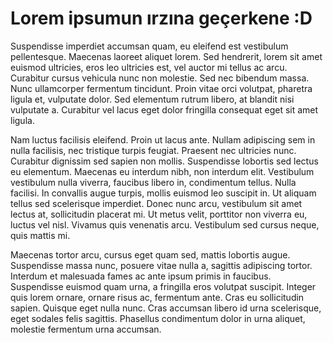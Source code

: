 # Lorem ipsumun ırzına geçerkene :D

Suspendisse imperdiet accumsan quam, eu eleifend est vestibulum pellentesque. Maecenas laoreet aliquet lorem. Sed hendrerit, lorem sit amet euismod ultricies, eros leo ultricies est, vel auctor mi tellus ac arcu. Curabitur cursus vehicula nunc non molestie. Sed nec bibendum massa. Nunc ullamcorper fermentum tincidunt. Proin vitae orci volutpat, pharetra ligula et, vulputate dolor. Sed elementum rutrum libero, at blandit nisi vulputate a. Curabitur vel lacus eget dolor fringilla consequat eget sit amet ligula.

Nam luctus facilisis eleifend. Proin ut lacus ante. Nullam adipiscing sem in nulla facilisis, nec tristique turpis feugiat. Praesent nec ultricies nunc. Curabitur dignissim sed sapien non mollis. Suspendisse lobortis sed lectus eu elementum. Maecenas eu interdum nibh, non interdum elit. Vestibulum vestibulum nulla viverra, faucibus libero in, condimentum tellus. Nulla facilisi. In convallis augue turpis, mollis euismod leo suscipit in. Ut aliquam tellus sed scelerisque imperdiet. Donec nunc arcu, vestibulum sit amet lectus at, sollicitudin placerat mi. Ut metus velit, porttitor non viverra eu, luctus vel nisl. Vivamus quis venenatis arcu. Vestibulum sed cursus neque, quis mattis mi.

Maecenas tortor arcu, cursus eget quam sed, mattis lobortis augue. Suspendisse massa nunc, posuere vitae nulla a, sagittis adipiscing tortor. Interdum et malesuada fames ac ante ipsum primis in faucibus. Suspendisse euismod quam urna, a fringilla eros volutpat suscipit. Integer quis lorem ornare, ornare risus ac, fermentum ante. Cras eu sollicitudin sapien. Quisque eget nulla nunc. Cras accumsan libero id urna scelerisque, eget sodales felis sagittis. Phasellus condimentum dolor in urna aliquet, molestie fermentum urna accumsan.


